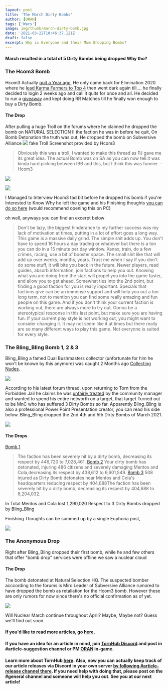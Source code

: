 ```yaml
---
layout: post
title: 'The March Dirty Bombs'
author: [ORAN]
tags: ['Wars']
image: img/thumb/march-dirty-bomb.jpg
date: '2021-03-22T10:46:37.121Z'
draft: false
excerpt: Why is Everyone and their Mum Dropping Bombs?
---
```

#### March resulted in a total of 5 Dirty Bombs being dropped Why tho?  

### The Hcom3 Bomb

Hcom3 Actually [quit a Year ago](https://www.torn.com/forums.php#/p=threads&f=2&t=16169821&b=0&a=0), He only came back for Elimination 2020 where he [lead Karma Farmers to Top 4](https://www.torn.com/forums.php#/p=threads&f=2&t=16187049&b=0&a=0&start=0&to=20798741) then went dark again till.... he finally decided to login 2 weeks ago and call it quits for once and all. He decided to run a [giveaway](https://www.torn.com/forums.php?p=threads&f=13&t=16215207) and kept doing RR Matches till he finally won enough to buy a Dirty Bomb. 

#### The Drop 

After pulling a huge Troll on the forums where he claimed he dropped the bomb on NATURAL SELECTION II the faction he was in before he quit, On Bomb Detonation the truth was out, He dropped the bomb on Subversive Alliance 
![](https://i.imgur.com/AioOyYG.png) 
fake Troll Screenshot provided by Hcom3 

>Obviously this was a troll, I wanted to make this thread as PJ gave me its great idea. The actual Bomb was on SA as you can now tell.It was kinda hard picking between IBB and this, but I think this was funnier.
 -Hcom3 

![](https://i.imgur.com/9OsjgVa.png)  

![](https://i.imgur.com/DZzgPRn.png) 

I Managed to Interview Hcom3 tad bit before he dropped his bomb if you're Interested to Know Why he left the game  and his Finishing thoughts [you can do so here](https://oran.pw/hcom.txt) (would recommend opening this on PC)

oh well, anyways you can find an excerpt below 

>Don't be lazy, the biggest hinderance to my further success was my lack of motivation at times, putting in a lot of effort goes a long way. This game is a massive daily grind. The simple shit adds up. You don't have to spend 16 hours a day trading or whatever but there is a ton you can do in a 15 minute per day window. Xanax, train, do a few crimes, racing, use a bit of booster space. The small shit like that will add up over weeks, months, years. Trust me when I say if you don't do some stuff, it will bite you back in the future.
Newer players, read guides, absorb information, join factions to help you out. Knowing what you are doing from the start will propel you into the game faster, and allow you to get ahead.
Somewhat ties into the 2nd point, but finding a good faction for you is really important. Specials that factions give can be an immense support and will help you out a ton long term, not to mention you can find some really amazing and fun people on this game. And if you don't think your current faction is working out, there are always more to try out.
Gonna be a stereotypical response in this last point, but make sure you are having fun. If your current play style is not working out, you might want to consider changing it. It may not seem like it at times but there really are so many different ways to play this game. Not everyone is suited for every style.

### The Bling_Bling Bomb 1, 2  & 3

Bling_Bling a famed Dual Bushmasters collector (unfortunate for him he won't be known by this anymore) was caught 2 Months ago [Collecting Nudes](https://www.torn.com/forums.php?p=threads&f=2&t=16207389&b=0&a=0&start=140&to=21148774).

![](https://i.imgur.com/qkAkSnj.png) 

According to his latest forum thread, upon returning to Torn from the Forbidden Jail he claims he was [unfairly treated](https://www.torn.com/forums.php#/p=threads&f=2&t=16217401&b=0&a=0) by the community manager and wanted to spend his entire networth on a target, that target Turned out to be MnC who has suffered 3 Dirty Bombs so far. Apparently Bling_Bling is also a professional Power Point Presentation creator, you can read his side below. Bling_Bling dropped the 2nd 4th and 5th Dirty Bombs of March 2021. 

![](https://i.imgur.com/y7JEJvQ.jpg)  

#### The Drops 

[Bomb 1](https://www.torn.com/forums.php#/p=threads&f=2&t=16216476&b=0&a=0)
>The faction has been severely hit by a dirty bomb, decreasing its respect by 446,720 to 7,028,461.
[Bomb 2](https://www.torn.com/forums.php#/p=threads&f=2&t=16216476&b=0&a=0)
>Your dirty bomb has detonated, injuring 486 citizens and severely damaging Mentos and Cola,decreasing its respect by 438,612 to 6,601,549.	
[Bomb 3](https://www.torn.com/forums.php#/p=threads&f=2&t=16216476&b=0&a=0)
>508 injured as Dirty Bomb detonates near Mentos and Cola's headquarters reducing respect by 404,688The faction has been severely hit by a dirty bomb, decreasing its respect by 404,688 to 6,204,032.	 

In Total Mentos and Cola lost 1,290,020 Respect to 3 Dirty Bombs dropped by Bling_Bling  

Finishing Thoughts can be summed up by a single Euphoria post, 

![](https://i.imgur.com/jTnOKIs.png)  

### The Anonymous Drop

Right after Bling_Bling dropped their first bomb, while he and few others that offer "bomb drop" services were offline we saw a nuclear cloud

#### The Drop

 The bomb detonated at Natural Selection HQ. The suspected bomber acccording to the forums is Miro Leader of Subversive Alliance rumored to have dropped the bomb as retaliation for the Hcom3 bomb. However these are only rumors for now since there's no official confirmation as of yet. 

![](https://i.imgur.com/JrHv7gu.png)

Will Nuclear March continue throughout April? Maybe, Maybe not? Guess we'll find out soon. 


#### If you'd like to read more articles, go [here](https://torn.oran.pw).  
#### If you have an idea for an article in mind, join [TornHub Discord](https://discord.gg/yvNCTXB) and post in #article-suggestion channel or PM [ORAN](https://www.torn.com/profiles.php?XID=1778676) in-game.
#### Learn more about TornHub [here](https://torn.oran.pw/welcome-to-tornhub/). Also, now you can **actually** keep track of our article releases via Discord in your own server [by following #article-release channel there](https://discord.gg/yvNCTXB). If you need help with doing that, please post on the #general channel and someone will help you out. See you at our next article!     

